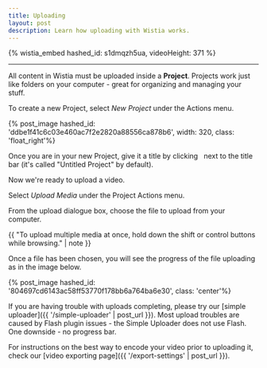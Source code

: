 ```yaml
---
title: Uploading
layout: post
description: Learn how uploading with Wistia works.
---
```


{% wistia_embed hashed_id: s1dmqzh5ua, videoHeight: 371 %}

----

All content in Wistia must be uploaded inside a **Project**.
Projects work just like folders on your computer - great for organizing and
managing your stuff.

To create a new Project, select *New Project* under the
<span class="action_menu">Actions</span> menu.

{% post_image hashed_id: 'ddbe1f41c6c03e460ac7f2e2820a88556ca878b6', width: 320, class: 'float_right'%}

Once you are in your new Project, give it a title by clicking
<span class="edit_tag">&nbsp;</span> next to the title bar
(it's called "Untitled Project" by default).

Now we're ready to upload a video.

Select *Upload Media* under the
<span class="action_menu">Project Actions</span> menu.

From the upload dialogue box, choose the file to upload from your computer.

{{ "To upload multiple media at once, hold down the shift or control buttons while browsing." | note }}

Once a file has been chosen, you will see the progress of the file uploading
as in the image below.

{% post_image hashed_id: '804697cd6143ac58ff53770f178bb6a764ba6e30', class: 'center'%}

If you are having trouble with uploads completing, please try our
[simple uploader]({{ '/simple-uploader' | post_url }}). Most upload troubles
are caused by Flash plugin issues - the Simple Uploader does not use Flash. One
downside - no progress bar.

For instructions on the best way to encode your video prior to uploading it,
check our [video exporting page]({{ '/export-settings' | post_url }}).
